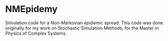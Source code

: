 NMEpidemy
=========

Simulation code for a Non-Markovian epidemic spread. This code was done originally for my work on Stochastic Simulation Methods, for the Master in Physics of Complex Systems.

